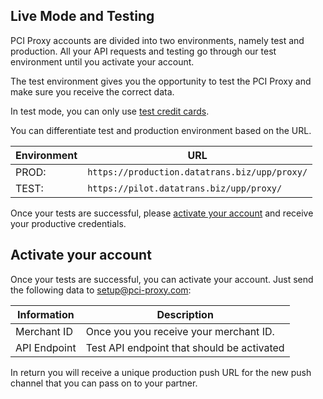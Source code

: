 

## Live Mode and Testing

PCI Proxy accounts are divided into two environments, namely test and production. All your API requests and testing go through our test environment until you activate your account. 

The test environment gives you the opportunity to test the PCI Proxy and make sure you receive the correct data. 

In test mode, you can only use [test credit cards](https://www.datatrans.ch/showcase/test-cc-numbers). 

You can differentiate test and production environment based on the URL.

 
 | Environment |URL |
| -- | -- |
| PROD: | `https://production.datatrans.biz/upp/proxy/` |
 | TEST: | `https://pilot.datatrans.biz/upp/proxy/` |

 Once your tests are successful, please [activate your account](activate-account) and receive your productive credentials.
 
## Activate your account

Once your tests are successful, you can activate your account. Just send the following data to [setup@pci-proxy.com](mailto:setup@pci-proxy.com):

|Information| Description   |
|---|---|
|Merchant ID|Once you  you receive your merchant ID.|
|API Endpoint|Test API endpoint that should be activated|



In return you will receive a unique production push URL for the new push channel that you can pass on to your partner. 
